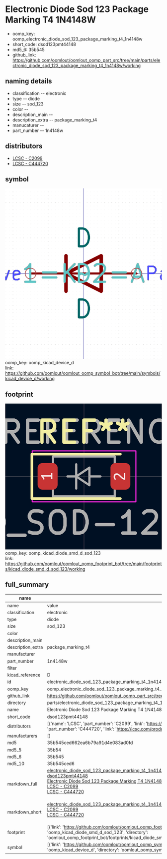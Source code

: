 # Electronic Diode Sod 123 Package Marking T4 1N4148W

  
* oomp_key: oomp_electronic_diode_sod_123_package_marking_t4_1n4148w 
* short_code: dsod123pmt44148
* md5_6: 35b545  
* github_link: https://github.com/oomlout/oomlout_oomp_part_src/tree/main/parts/electronic_diode_sod_123_package_marking_t4_1n4148w/working  
## naming details
* classification -- electronic
* type -- diode
* size -- sod_123
* color -- 
* description_main -- 
* description_extra -- package_marking_t4
* manucaturer -- 
* part_number -- 1n4148w

## distributors
* [LCSC - C2099](https://lcsc.com/product-detail/C2099.html)  
* [LCSC - C444720](https://lcsc.com/product-detail/C444720.html)  


## symbol

![](symbol/0/working/working_600.png)  
oomp_key: oomp_kicad_device_d  
link: https://github.com/oomlout/oomlout_oomp_symbol_bot/tree/main/symbols/kicad_device_d/working  

## footprint

![](footprint/0/working/working_600.png)  
oomp_key: oomp_kicad_diode_smd_d_sod_123  
link: https://github.com/oomlout/oomlout_oomp_footprint_bot/tree/main/footprints/kicad_diode_smd_d_sod_123/working  

## full_summary
| name | value | 
| --- | --- | 
| name | value | 
| classification | electronic | 
| type | diode | 
| size | sod_123 | 
| color |  | 
| description_main |  | 
| description_extra | package_marking_t4 | 
| manufacturer |  | 
| part_number | 1n4148w | 
| filter |  | 
| kicad_reference | D | 
| id | electronic_diode_sod_123_package_marking_t4_1n4148w | 
| oomp_key | oomp_electronic_diode_sod_123_package_marking_t4_1n4148w | 
| github_link | https://github.com/oomlout/oomlout_oomp_part_src/tree/main/parts/electronic_diode_sod_123_package_marking_t4_1n4148w/working | 
| directory | parts/electronic_diode_sod_123_package_marking_t4_1n4148w | 
| name | Electronic Diode Sod 123 Package Marking T4 1N4148W | 
| short_code | dsod123pmt44148 | 
| distributors | [{'name': 'LCSC', 'part_number': 'C2099', 'link': 'https://lcsc.com/product-detail/C2099.html', 'id': 'distributor_lcsc'}, {'name': 'LCSC', 'part_number': 'C444720', 'link': 'https://lcsc.com/product-detail/C444720.html', 'id': 'distributor_lcsc'}] | 
| manufacturers | [] | 
| md5 | 35b545ced662ea6b79a91d4e083ad0fd | 
| md5_5 | 35b54 | 
| md5_6 | 35b545 | 
| md5_10 | 35b545ced6 | 
| markdown_full | [electronic_diode_sod_123_package_marking_t4_1n4148w](https://github.com/oomlout/oomlout_oomp_part_src/tree/main/parts/electronic_diode_sod_123_package_marking_t4_1n4148w/working)<br>[dsod123pmt44148](https://github.com/oomlout/oomlout_oomp_part_src/tree/main/parts/electronic_diode_sod_123_package_marking_t4_1n4148w/working)<br>[Electronic Diode Sod 123 Package Marking T4 1N4148W](https://github.com/oomlout/oomlout_oomp_part_src/tree/main/parts/electronic_diode_sod_123_package_marking_t4_1n4148w/working)<br>[LCSC - C2099<br>](https://lcsc.com/product-detail/C2099.html)[LCSC - C444720<br>](https://lcsc.com/product-detail/C444720.html)<br> | 
| markdown_short | [electronic_diode_sod_123_package_marking_t4_1n4148w](https://github.com/oomlout/oomlout_oomp_part_src/tree/main/parts/electronic_diode_sod_123_package_marking_t4_1n4148w/working)<br>[LCSC - C2099<br>](https://lcsc.com/product-detail/C2099.html)[LCSC - C444720<br>](https://lcsc.com/product-detail/C444720.html)<br> | 
| footprint | [{'link': 'https://github.com/oomlout/oomlout_oomp_footprint_bot/tree/main/foootprntss/kicad_diode_smd_d_sod_123', 'oomp_key': 'oomp_kicad_diode_smd_d_sod_123', 'directory': 'oomlout_oomp_footprint_bot/footprints/kicad_diode_smd_d_sod_123//working/working.kicad_mod'}] | 
| symbol | [{'link': 'https://github.com/oomlout/oomlout_oomp_symbol_bot/tree/main/symbols/kicad_device_d', 'oomp_key': 'oomp_kicad_device_d', 'directory': 'oomlout_oomp_symbol_bot/symbols/kicad_device_d//working/working.kicad_sym'}] | 
